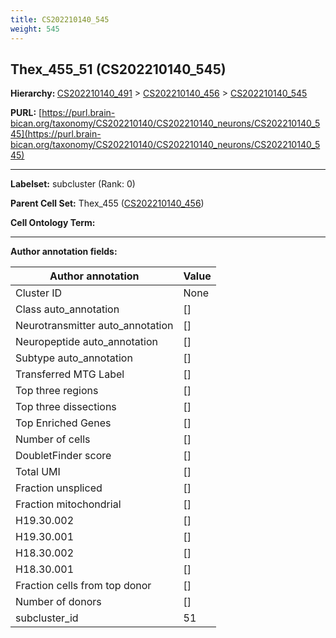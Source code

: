 ```yaml
---
title: CS202210140_545
weight: 545
---
```

## Thex_455_51 (CS202210140_545)
<b>Hierarchy: </b>
[CS202210140_491](../CS202210140_491) >
[CS202210140_456](../CS202210140_456) >
[CS202210140_545](../CS202210140_545)

**PURL:** [https://purl.brain-bican.org/taxonomy/CS202210140/CS202210140_neurons/CS202210140_545](https://purl.brain-bican.org/taxonomy/CS202210140/CS202210140_neurons/CS202210140_545)

---


**Labelset:** subcluster (Rank: 0)

**Parent Cell Set:** Thex_455 ([CS202210140_456](../CS202210140_456))



**Cell Ontology Term:** 

[MARKER GENES.]: #


---

[TRANSFERRED ANNOTATIONS.]: #


[AUTHOR ANNOTATION FIELDS.]: #


**Author annotation fields:**

| Author annotation | Value |
|-------------------|-------|
|Cluster ID|None|
|Class auto_annotation|[]|
|Neurotransmitter auto_annotation|[]|
|Neuropeptide auto_annotation|[]|
|Subtype auto_annotation|[]|
|Transferred MTG Label|[]|
|Top three regions|[]|
|Top three dissections|[]|
|Top Enriched Genes|[]|
|Number of cells|[]|
|DoubletFinder score|[]|
|Total UMI|[]|
|Fraction unspliced|[]|
|Fraction mitochondrial|[]|
|H19.30.002|[]|
|H19.30.001|[]|
|H18.30.002|[]|
|H18.30.001|[]|
|Fraction cells from top donor|[]|
|Number of donors|[]|
|subcluster_id|51|
